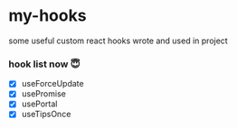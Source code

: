 # my-hooks
some useful custom react hooks wrote and used in project

### hook list now 😇

- [x] useForceUpdate
- [x] usePromise
- [x] usePortal
- [x] useTipsOnce

